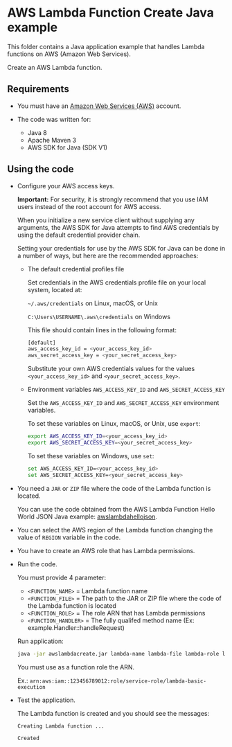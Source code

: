# AWS Lambda Function Create Java example

This folder contains a Java application example that handles Lambda functions on AWS (Amazon Web Services).

Create an AWS Lambda function.

## Requirements

* You must have an [Amazon Web Services (AWS)](http://aws.amazon.com/) account.

* The code was written for:
 
  *  Java 8
  *  Apache Maven 3
  *  AWS SDK for Java (SDK V1)

## Using the code

* Configure your AWS access keys.

  **Important:** For security, it is strongly recommend that you use IAM users instead of the root account for AWS access.

  When you initialize a new service client without supplying any arguments, the AWS SDK for Java attempts to find AWS credentials by using the default credential provider chain.

  Setting your credentials for use by the AWS SDK for Java can be done in a number of ways, but here are the recommended approaches:

  * The default credential profiles file
  
    Set credentials in the AWS credentials profile file on your local system, located at:

    `~/.aws/credentials` on Linux, macOS, or Unix

    `C:\Users\USERNAME\.aws\credentials` on Windows

    This file should contain lines in the following format:

    ```bash
    [default]
    aws_access_key_id = <your_access_key_id>
    aws_secret_access_key = <your_secret_access_key>
    ```
    Substitute your own AWS credentials values for the values `<your_access_key_id>` and `<your_secret_access_key>`.

  * Environment variables `AWS_ACCESS_KEY_ID` and `AWS_SECRET_ACCESS_KEY`
  
    Set the `AWS_ACCESS_KEY_ID` and `AWS_SECRET_ACCESS_KEY` environment variables.

    To set these variables on Linux, macOS, or Unix, use `export`:

    ```bash
    export AWS_ACCESS_KEY_ID=<your_access_key_id>
    export AWS_SECRET_ACCESS_KEY=<your_secret_access_key>
    ```

    To set these variables on Windows, use `set`:

    ```bash
    set AWS_ACCESS_KEY_ID=<your_access_key_id>
    set AWS_SECRET_ACCESS_KEY=<your_secret_access_key>
    ```

* You need a `JAR` or `ZIP` file where the code of the Lambda function is located.

  You can use the code obtained from the AWS Lambda Function Hello World JSON Java example: [awslambdahellojson](/awslambdahellojson).

* You can select the AWS region of the Lambda function changing the value of `REGION` variable in the code.

* You have to create an AWS role that has Lambda permissions.

* Run the code.

  You must provide 4 parameter:
  
  * `<FUNCTION_NAME>`      = Lambda function name
  * `<FUNCTION_FILE>`      = The path to the JAR or ZIP file where the code of the Lambda function is located
  * `<FUNCTION_ROLE>`      = The role ARN that has Lambda permissions
  * `<FUNCTION_HANDLER>`   = The fully qualifed method name (Ex: example.Handler::handleRequest)

  Run application:

  ```bash
  java -jar awslambdacreate.jar lambda-name lambda-file lambda-role lambda-handler
  ```

  You must use as a function role the ARN.

  Ex.: `arn:aws:iam::123456789012:role/service-role/lambda-basic-execution`

* Test the application.

  The Lambda function is created and you should see the messages:
  
  `Creating Lambda function ...`
  
  `Created`
